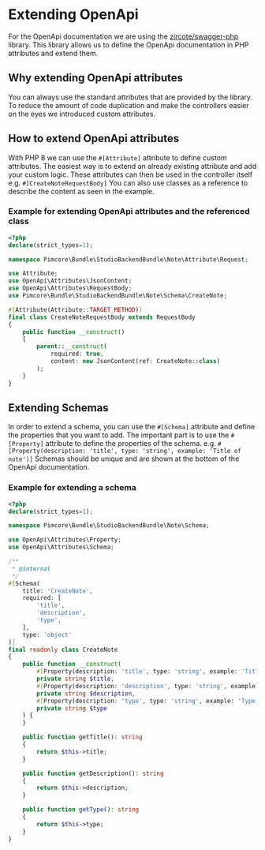# Extending OpenApi

For the OpenApi documentation we are using the [zircote/swagger-php](https://zircote.github.io/swagger-php/) library. 
This library allows us to define the OpenApi documentation in PHP attributes and extend them.

## Why extending OpenApi attributes
You can always use the standard attributes that are provided by the library.
To reduce the amount of code duplication and make the controllers easier on the eyes we introduced custom attributes.

## How to extend OpenApi attributes
With PHP 8 we can use the `#[Attribute]` attribute to define custom attributes.
The easiest way is to extend an already existing attribute and add your custom logic.
These attributes can then be used in the controller itself e.g. `#[CreateNoteRequestBody]`
You can also use classes as a reference to describe the content as seen in the example.

### Example for extending OpenApi attributes and the referenced class
```php
<?php
declare(strict_types=1);

namespace Pimcore\Bundle\StudioBackendBundle\Note\Attribute\Request;

use Attribute;
use OpenApi\Attributes\JsonContent;
use OpenApi\Attributes\RequestBody;
use Pimcore\Bundle\StudioBackendBundle\Note\Schema\CreateNote;

#[Attribute(Attribute::TARGET_METHOD)]
final class CreateNoteRequestBody extends RequestBody
{
    public function __construct()
    {
        parent::__construct(
            required: true,
            content: new JsonContent(ref: CreateNote::class)
        );
    }
}

```

## Extending Schemas
In order to extend a schema, you can use the `#[Schema]` attribute and define the properties that you want to add.
The important part is to use the `#[Property]` attribute to define the properties of the schema.
e.g. `#[Property(description: 'title', type: 'string', example: 'Title of note')]`
Schemas should be unique and are shown at the bottom of the OpenApi documentation.

### Example for extending a schema
```php
<?php
declare(strict_types=1);

namespace Pimcore\Bundle\StudioBackendBundle\Note\Schema;

use OpenApi\Attributes\Property;
use OpenApi\Attributes\Schema;

/**
 * @internal
 */
#[Schema(
    title: 'CreateNote',
    required: [
        'title',
        'description',
        'type',
    ],
    type: 'object'
)]
final readonly class CreateNote
{
    public function __construct(
        #[Property(description: 'title', type: 'string', example: 'Title of note')]
        private string $title,
        #[Property(description: 'description', type: 'string', example: 'Description of note')]
        private string $description,
        #[Property(description: 'type', type: 'string', example: 'Type of note')]
        private string $type
    ) {
    }

    public function getTitle(): string
    {
        return $this->title;
    }

    public function getDescription(): string
    {
        return $this->description;
    }

    public function getType(): string
    {
        return $this->type;
    }
}
```